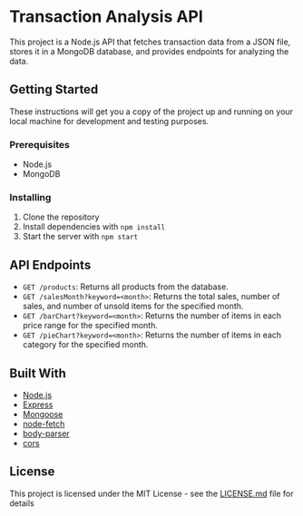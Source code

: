 # Transaction Analysis API

This project is a Node.js API that fetches transaction data from a JSON file, stores it in a MongoDB database, and provides endpoints for analyzing the data.

## Getting Started

These instructions will get you a copy of the project up and running on your local machine for development and testing purposes.

### Prerequisites

- Node.js
- MongoDB

### Installing

1. Clone the repository
2. Install dependencies with `npm install`
3. Start the server with `npm start`

## API Endpoints

- `GET /products`: Returns all products from the database.
- `GET /salesMonth?keyword=<month>`: Returns the total sales, number of sales, and number of unsold items for the specified month.
- `GET /barChart?keyword=<month>`: Returns the number of items in each price range for the specified month.
- `GET /pieChart?keyword=<month>`: Returns the number of items in each category for the specified month.

## Built With

- [Node.js](https://nodejs.org/)
- [Express](https://expressjs.com/)
- [Mongoose](https://mongoosejs.com/)
- [node-fetch](https://www.npmjs.com/package/node-fetch)
- [body-parser](https://www.npmjs.com/package/body-parser)
- [cors](https://www.npmjs.com/package/cors)

## License

This project is licensed under the MIT License - see the [LICENSE.md](LICENSE.md) file for details
